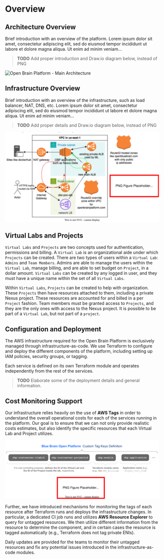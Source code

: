 # Overview

## Architecture Overview 

Brief introduction with an overview of the platform. Lorem ipsum dolor sit amet, consectetur adipiscing elit, sed do eiusmod tempor incididunt ut labore et dolore magna aliqua. Ut enim ad minim veniam...

> **TODO**
> Add proper introduction and Draw.io diagram below, instead of PNG

![Open Brain Platform - Main Architecture](resources/1_main.drawio.svg)

## Infrastructure Overview

Brief introduction with an overview of the infrastructure, such as load balancer, NAT, DNS, etc. Lorem ipsum dolor sit amet, consectetur adipiscing elit, sed do eiusmod tempor incididunt ut labore et dolore magna aliqua. Ut enim ad minim veniam...

> **TODO**
> Add proper details and Draw.io diagram below, instead of PNG

![Open Brain Platform - Main Architecture](resources/2_infrastructure.drawio.svg)

## Virtual Labs and Projects

`Virtual Labs` and `Projects` are two concepts used for authentication, permissions and billing.
A `Virtual Lab` is an organizational aide under which `Projects` can be created.
There are two types of users within a `Virtual Lab`: `Admins` and `Team Members`.
Admins are able to manage the users within the `Virtual Lab`, manage billing, and are able to set budget on `Project`, in a dollar amount.
`Virtual Labs` can be created by any logged in user, and they must have a unique name within the set of all `Virtual Labs`.

Within `Virtual Labs`, `Projects` can be created to help with organization.
These `Projects` then have resources attached to them, including a private Nexus project.
These resources are accounted for and billed in a per `Project` fashion.
Team members must be granted access to `Projects`, and they are the only ones with access to the Nexus project.
It is possible to be part of a `Virtual Lab`, but not part of a `project`.

## Configuration and Deployment
The AWS infrastructure required for the Open Brain Platform is exclusively managed through infrastructure-as-code. We use Terraform to configure and deploy the different components of the platform, including setting up IAM policies, security groups, or tagging.

Each service is defined on its own Terraform module and operates independently from the rest of the services.

> **TODO**
> Elaborate some of the deployment details and general information. 

## Cost Monitoring Support
Our infrastructure relies heavily on the use of **AWS Tags** in order to understand the overall operational costs for each of the services running in the platform. Our goal is to ensure that we can not only provide realistic costs estimates, but also identify the specific resources that each Virtual Lab and Project utilizes.

![Open Brain Platform - Main Architecture](resources/3_costmonitoring_tags.drawio.svg)

Further, we have introduced mechanisms for monitoring the tags of each resource after Terraform runs and deploys the infrastructure changes. In particular, a dedicated CI job runs and utilizes **AWS Resource Explorer** to query for untagged resources. We then utilize different information from the resource to determine the component, and in certain cases the resource is tagged automatically (e.g., Terraform does not tag private ENIs).

Daily updates are provided for the teams to monitor their untagged resources and fix any potential issues introduced in the infrastructure-as-code modules.

